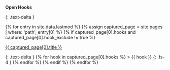 <p id="hooks"><b>Open Hooks</b></p>
{: .text-delta }

{% for entry in site.data.lastmod %}
{% assign captured_page = site.pages | where: 'path', entry[0] %}
{% if captured_page[0].hooks and captured_page[0].hook_exclude != true %}
<p>
<a href="{{ site.url }}/{{ captured_page[0].url }}">{{ captured_page[0].title }}</a>
</p>
{: .text-delta }
{% for hook in captured_page[0].hooks %}
> {{ hook }}
{: .fs-4 }
{% endfor %}
{% endif %}
{% endfor %}

